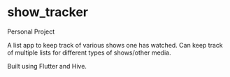 # show_tracker

Personal Project

A list app to keep track of various shows one has watched. 
Can keep track of multiple lists for different types of shows/other media.

Built using Flutter and Hive. 
